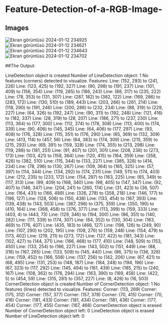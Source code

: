 # Feature-Detection-of-a-RGB-Image-
## Images
![Ekran görüntüsü 2024-01-12 234925](https://github.com/Aherte/Feature-Detection-of-a-RGB-Image-/assets/55800601/ff2d7a67-692a-45c2-9c98-87df128180f3)
![Ekran görüntüsü 2024-01-12 234621](https://github.com/Aherte/Feature-Detection-of-a-RGB-Image-/assets/55800601/2b7dc39a-da2b-472e-825b-f9995f2755f4)
![Ekran görüntüsü 2024-01-12 234643](https://github.com/Aherte/Feature-Detection-of-a-RGB-Image-/assets/55800601/f2f5ca71-e4a4-4164-9989-86130daf69aa)
![Ekran görüntüsü 2024-01-12 234702](https://github.com/Aherte/Feature-Detection-of-a-RGB-Image-/assets/55800601/9eaf2a91-8c72-4a6d-8b32-f019b9f535a2)

##The Output:

LineDetection object is created
Number of LineDetection object: 1
No features (corners) detected to visualize.
Features:
Line: (152, 293) to (241, 226)
Line: (123, 425) to (192, 327)
Line: (90, 298) to (191, 237)
Line: (101, 409) to (156, 354)
Line: (119, 285) to (186, 243)
Line: (88, 317) to (235, 222)
Line: (78, 353) to (131, 307)
Line: (287, 182) to (382, 122)
Line: (169, 286) to (283, 172)
Line: (130, 510) to (189, 443)
Line: (203, 266) to (261, 214)
Line: (118, 290) to (191, 246)
Line: (200, 286) to (232, 234)
Line: (88, 319) to (229, 227)
Line: (64, 326) to (192, 247)
Line: (90, 311) to (192, 248)
Line: (121, 416) to (182, 337)
Line: (28, 319) to (28, 207)
Line: (186, 271) to (237, 230)
Line: (113, 364) to (177, 300)
Line: (112, 374) to (178, 308)
Line: (113, 400) to (174, 339)
Line: (90, 406) to (145, 345)
Line: (64, 406) to (177, 297)
Line: (93, 408) to (176, 328)
Line: (115, 351) to (176, 290)
Line: (65, 369) to (132, 309)
Line: (413, 114) to (457, 56)
Line: (64, 383) to (174, 309)
Line: (215, 359) to (215, 293)
Line: (69, 391) to (159, 328)
Line: (174, 355) to (213, 298)
Line: (119, 288) to (181, 251)
Line: (91, 407) to (201, 301)
Line: (208, 238) to (273, 173)
Line: (103, 421) to (158, 364)
Line: (120, 415) to (164, 359)
Line: (358, 426) to (382, 510)
Line: (115, 344) to (133, 227)
Line: (385, 328) to (414, 234)
Line: (78, 296) to (130, 267)
Line: (109, 364) to (165, 325)
Line: (57, 397) to (114, 344)
Line: (134, 292) to (174, 231)
Line: (149, 511) to (174, 403)
Line: (212, 235) to (233, 172)
Line: (154, 297) to (163, 225)
Line: (65, 349) to (117, 313)
Line: (99, 409) to (168, 340)
Line: (98, 405) to (147, 347)
Line: (92, 407) to (146, 347)
Line: (204, 241) to (260, 174)
Line: (31, 423) to (36, 507)
Line: (164, 431) to (166, 489)
Line: (326, 278) to (358, 218)
Line: (146, 177) to (196, 127)
Line: (128, 506) to (150, 438)
Line: (133, 454) to (167, 393)
Line: (139, 438) to (143, 503)
Line: (367, 296) to (375, 359)
Line: (350, 190) to (410, 164)
Line: (368, 458) to (376, 377)
Line: (113, 399) to (159, 333)
Line: (403, 4) to (443, 73)
Line: (129, 346) to (194, 300)
Line: (86, 351) to (140, 282)
Line: (111, 339) to (174, 307)
Line: (64, 352) to (130, 304)
Line: (163, 469) to (176, 407)
Line: (435, 183) to (466, 127)
Line: (198, 126) to (249, 90)
Line: (107, 290) to (202, 195)
Line: (108, 276) to (159, 248)
Line: (154, 479) to (173, 402)
Line: (219, 211) to (273, 172)
Line: (127, 422) to (181, 343)
Line: (102, 427) to (144, 371)
Line: (166, 468) to (177, 410)
Line: (148, 509) to (153, 450)
Line: (133, 254) to (186, 227)
Line: (143, 502) to (151, 449)
Line: (88, 316) to (167, 265)
Line: (133, 509) to (145, 440)
Line: (86, 375) to (136, 326)
Line: (159, 452) to (166, 508)
Line: (137, 256) to (142, 206)
Line: (67, 421) to (68, 495)
Line: (131, 253) to (148, 187)
Line: (184, 248) to (194, 196)
Line: (67, 323) to (117, 292)
Line: (145, 494) to (161, 439)
Line: (185, 215) to (240, 167)
Line: (108, 362) to (176, 294)
Line: (163, 390) to (169, 458)
Line: (422, 5) to (454, 59)
Line: (315, 281) to (357, 227)
Line: (8, 426) to (16, 503)
CornerDetection object is created
Number of CornerDetection object: 1
No features (lines) detected to visualize.
Features:
Corner: (113, 269)
Corner: (175, 312)
Corner: (157, 377)
Corner: (157, 378)
Corner: (70, 415)
Corner: (70, 416)
Corner: (181, 433)
Corner: (181, 434)
Corner: (181, 436)
Corner: (177, 454)
Corner: (177, 455)
Corner: (167, 468)
CornerDetection object is erased
Number of CornerDetection object left: 0
LineDetection object is erased
Number of LineDetection object left: 0
